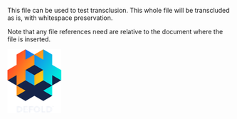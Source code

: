 This file can be used to test transclusion. This whole file will be transcluded as is, with whitespace preservation.

Note that any file references need are relative to the document where the file is inserted.

![shared image](../shared/images/logo.png)
